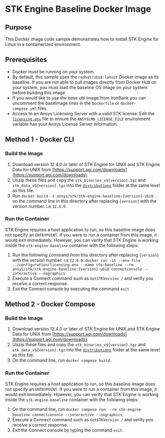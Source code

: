 # STK Engine Baseline Docker Image

## Purpose

This Docker image code sample demonstrates how to install STK Engine for Linux in a containerized environment.

## Prerequisites

* Docker must be running on your system.
* By default, this sample uses the `redhat/ubi8:latest` Docker image as its baseline. If you are not able to pull images directly from Docker Hub on your system, you must load the baseline OS image on your system before building this image.
* If you would like to use the base ubi image from IronBank you can uncomment the baseImage lines in the `Dockerfile` or `docker-compose.yml` files.
* Access to an Ansys Licensing Server with a valid STK license.  Edit the [`licensing.env`](../configuration/licensing.env) file to ensure the `ANSYSLMD_LICENSE_FILE` environment variable has your Ansys License Server information.

## Method 1 - Docker CLI

### Build the Image

1. Download version 12.4.0 or later of STK Engine for UNIX and STK Engine Data for UNIX from [https://support.agi.com/downloads](https://support.agi.com/downloads).
2. Unzip these files and copy the `stk_binaries_v${version}.tgz` and `stk_data_v${version}.tgz` into the [`distributions`](./distributions) folder at the same level as this file.
3. Run `docker build -t ansys/stk/stk-engine-baseline:{version}-ubi8 .` on the command line in this directory after replacing `{version}` with the version number. i.e `12.6.0`

### Run the Container

STK Engine requires a host application to run, so this baseline image does not specify an `ENTRYPOINT`. If you were to run a container from this image, it would exit immediately. However, you can verify that STK Engine is working inside the `stk-engine-baseline` container with the following steps:

1. Run the following command from this directory after replacing `{version}` with the version number. i.e `12.6.0`: `docker run -it --env-file ../configuration/licensing.env --name stk-baseline --rm ansys/stk/stk-engine-baseline:{version}-ubi8 connectconsole --interactive --nographics`
2. Execute a Connect command such as `GetSTKVersion /` and verify you receive a correct response.
3. Exit the Connect console by executing the command `exit`.

## Method 2 - Docker Compose

### Build the Image

1. Download version 12.4.0 or later of STK Engine for UNIX and STK Engine Data for UNIX from [https://support.agi.com/downloads](https://support.agi.com/downloads).
2. Unzip these files and copy the `stk_binaries_v${version}.tgz` and `stk_data_v${version}.tgz` into the [`distributions`](./distributions) folder at the same level as this file.
3. On the command line, run `docker compose build`.

### Run the Container

STK Engine requires a host application to run, so this baseline image does not specify an `ENTRYPOINT`. If you were to run a container from this image, it would exit immediately. However, you can verify that STK Engine is working inside the `stk-engine-baseline` container with the following steps:

1. On the command line, run `docker compose run --rm stk-engine-baseline connectconsole --interactive --nographics`.
2. Execute a Connect command such as `GetSTKVersion /` and verify you receive a correct response.
3. Exit the Connect console by typing the command `exit`.
